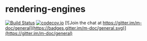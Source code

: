 # rendering-engines
[![Build Status](https://travis-ci.org/m-doc/rendering-engines.svg?branch=master)](https://travis-ci.org/m-doc/rendering-engines)
[![codecov.io](https://codecov.io/github/m-doc/rendering-engines/coverage.svg?branch=master)](https://codecov.io/github/m-doc/rendering-engines?branch=master)
[![Join the chat at https://gitter.im/m-doc/general](https://badges.gitter.im/m-doc/general.svg)](https://gitter.im/m-doc/general)

